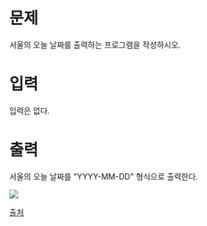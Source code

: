 # 문제
서울의 오늘 날짜를 출력하는 프로그램을 작성하시오.

# 입력
입력은 없다.

# 출력
서울의 오늘 날짜를 "YYYY-MM-DD" 형식으로 출력한다.

<img src = "https://www.acmicpc.net/upload/images/zmMEZZ8ioN6rhCdHmcIT4a7.png">

[출처](https://www.acmicpc.net/problem/10699)

